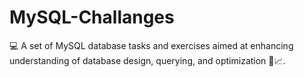 # MySQL-Challanges
💻 A set of MySQL database tasks and exercises aimed at enhancing understanding of database design, querying, and optimization 🚀📈.
